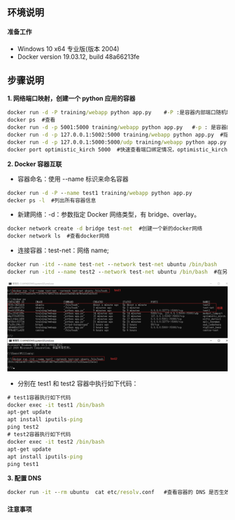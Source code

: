 ## **环境说明**

#### 准备工作

- Windows 10 x64 专业版(版本 2004)
- Docker version 19.03.12, build 48a66213fe

## **步骤说明**

**1. 网络端口映射，创建一个 python 应用的容器**

```cmd
docker run -d -P training/webapp python app.py    #-P :是容器内部端口随机映射到主机的高端口。
docker ps  #查看
docker run -d -p 5001:5000 training/webapp python app.py   #-p : 是容器内部端口绑定到指定的主机端口(5001)。
docker run -d -p 127.0.0.1:5002:5000 training/webapp python app.py  #指定容器绑定的网络地址，比如绑定 127.0.0.1
docker run -d -p 127.0.0.1:5000:5000/udp training/webapp python app.py #如果要绑定 UDP 端口，可以在端口后面加上 /udp
docker port optimistic_kirch 5000  #快速查看端口绑定情况，optimistic_kirch:容器名称
```

**2. Docker 容器互联**

- 容器命名：使用 --name 标识来命名容器

```cmd
docker run -d -P --name test1 training/webapp python app.py
decker ps -l  #列出所有容器信息
```

- 新建网络：-d：参数指定 Docker 网络类型，有 bridge、overlay。

```cmd
docker network create -d bridge test-net  #创建一个新的docker网络
docker network ls  #查看docker网络
```

- 连接容器：test-net：网络 name;

```cmd
docker run -itd --name test-net --network test-net ubuntu /bin/bash
docker run -itd --name test2 --network test-net ubuntu /bin/bash  #在另一个终端运行容器并加入到 test-net 网络
```

![连接容器](..//img/ct_img/dk23.png)

- 分别在 test1 和 test2 容器中执行如下代码：

```cmd
# test1容器执行如下代码
docker exec -it test1 /bin/bash
apt-get update
apt install iputils-ping
ping test2
# test2容器执行如下代码
docker exec -it test2 /bin/bash
apt-get update
apt install iputils-ping
ping test1
```

**3. 配置 DNS**

```cmd
docker run -it --rm ubuntu  cat etc/resolv.conf   #查看容器的 DNS 是否生效
```

#### 注意事项
